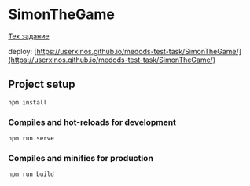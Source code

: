 # SimonTheGame

[Тех задание](/SimonTheGame/тз.txt)

deploy: [https://userxinos.github.io/medods-test-task/SimonTheGame/](https://userxinos.github.io/medods-test-task/SimonTheGame/)

## Project setup
```
npm install
```

### Compiles and hot-reloads for development
```
npm run serve
```

### Compiles and minifies for production
```
npm run build
```
